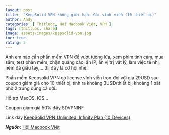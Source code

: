 ```yaml
---
layout: post
title:  "KeepSolid VPN không giới hạn: Gói vĩnh viễn (10 thiết bị)"
author: Andy
categories: [ Thitluoc, Hội Macbook Việt, VPN ]
tags: [thitluoc, share]
image: assets/images/keepsolid-vpn.jpg
toc: true
rating: 5
---
```


Anh em nào cần phần mềm VPN để vượt tường lửa, xem phim tình cảm, mua sắm, test phần mềm, chặn quảng cáo, ẩn IP, ẩn vị trị vật lý, làm việc tế nhị, ném đá giấu tay,... thì đây là cơ hội nhé.

Phần mềm Keepsolid VPN có license vĩnh viễn trọn đời với giá 29USD sau coupon giảm giá cho 10 thiết bị, tính ra khoảng 3USD/thiết bị, khoảng 1 bát phở 2 trứng dùng cả đời.

Hỗ trợ MacOS, IOS...

Coupon giảm giá 50% đây SDVPNINF

Link đây [KeepSolid VPN Unlimited: Infinity Plan (10 Devices)](https://stacksocial.com/sales/keepsolid-vpn-unlimited-lifetime-subscription-5?rid=2088647)

***Nguồn:*** [Hội Macbook Việt](https://www.facebook.com/groups/hoimacbookviet/permalink/1366159630403727/)
